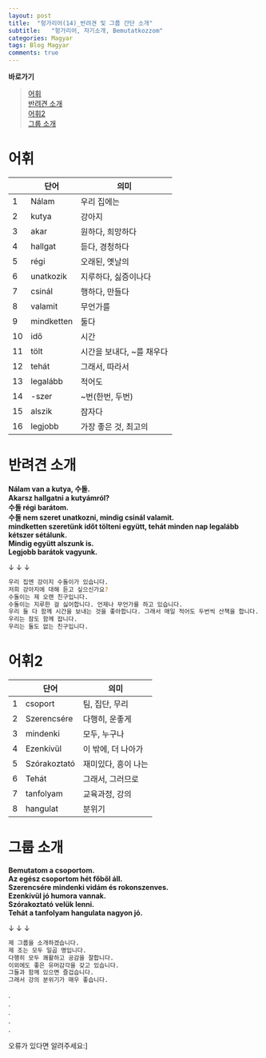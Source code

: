 ```yaml
---
layout: post
title:  "헝가리어(14)_반려견 및 그룹 간단 소개"
subtitle:   "헝가리어, 자기소개, Bemutatkozzom"
categories: Magyar
tags: Blog Magyar   
comments: true
---
```


**바로가기**                     
>[어휘](#어휘)      
>[반려견 소개](#반려견_소개)      
>[어휘2](#어휘2)      
>[그룹 소개](#그룹_소개)       


# 어휘          

|  | **단어** | **의미** |         
| ------ | ------ | ------ |     
|1|Nálam|우리 집에는|       
|2|kutya|강아지|          
|3|akar|원하다, 희망하다|          
|4|hallgat|듣다, 경청하다|        
|5|régi|오래된, 옛날의|        
|6|unatkozik|지루하다, 싫증이나다|        
|7|csinál|행하다, 만들다|      
|8|valamit|무언가를|    
|9|mindketten|둘다|    
|10|idő|시간|        
|11|tölt|시간을 보내다, ~를 채우다|      
|12|tehát|그래서, 따라서|     
|13|legalább|적어도|          
|14|-szer|~번(한번, 두번)|         
|15|alszik|잠자다|       
|16|legjobb|가장 좋은 것, 최고의|     
     
    

# 반려견 소개       

 
**Nálam van a kutya, 수돌.**         
**Akarsz hallgatni a kutyámról?**         
**수돌 régi barátom.**         
**수돌 nem szeret unatkozni, mindig csinál valamit.**          
**mindketten szeretünk időt tölteni együtt, tehát minden nap legalább kétszer sétálunk.**        
**Mindig együtt alszunk is.**         
**Legjobb barátok vagyunk.**      

↓ ↓ ↓        


~~~sh
우리 집엔 강이지 수돌이가 있습니다.        
저희 강아지에 대해 듣고 싶으신가요?     
수돌이는 제 오랜 친구입니다.      
수돌이는 지루한 걸 싫어합니다. 언제나 무언가를 하고 있습니다.      
우리 둘 다 함께 시간을 보내는 것을 좋아합니다. 그래서 매일 적어도 두번씩 산책을 합니다.    
우리는 잠도 함께 잡니다.          
우리는 둘도 없는 친구입니다.           
~~~


# 어휘2           

|  | **단어** | **의미** |         
| ------ | ------ | ------ |     
|1|csoport|팀, 집단, 무리|       
|2|Szerencsére|다행히, 운좋게|          
|3|mindenki|모두, 누구나|          
|4|Ezenkívül|이 밖에, 더 나아가|        
|5|Szórakoztató|재미있다, 흥이 나는|        
|6|Tehát|그래서, 그러므로|        
|7|tanfolyam|교육과정, 강의|      
|8|hangulat|분위기|    



# 그룹 소개

**Bemutatom a csoportom.**       
**Az egész csoportom hét főből áll.**     
**Szerencsére mindenki vidám és rokonszenves.**       
**Ezenkívül jó humora vannak.**        
**Szórakoztató velük lenni.**      
**Tehát a tanfolyam hangulata nagyon jó.**       
  

↓ ↓ ↓        


~~~sh
제 그룹을 소개하겠습니다.         
제 조는 모두 일곱 명입니다.        
다행히 모두 쾌활하고 공감을 잘합니다.        
이외에도 좋은 유머감각을 갖고 있습니다.         
그들과 함께 있으면 즐겁습니다.         
그래서 강의 분위기가 매우 좋습니다.       
~~~
.         
.         
.         
.         
.         

오류가 있다면 알려주세요:]
